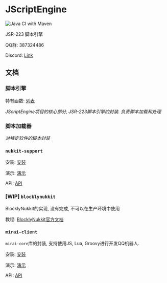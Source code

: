# JScriptEngine

![Java CI with Maven](https://github.com/Blackjack200/JScriptEngine/workflows/Java%20CI%20with%20Maven/badge.svg)

JSR-223 脚本引擎

QQ群: 387324486

Discord: [Link](https://discord.gg/g9a8TrZu34)

## 文档

### 脚本引擎

特有函数: [列表](/docs/engine.md)

_JScriptEngine项目的核心部分, JSR-223脚本引擎的封装. 负责脚本加载和处理_

### 脚本加载器

_对特定软件的脚本封装_

### `nukkit-support`

安装: [安装](/docs/nukkit-support/installation.md)

演示: [演示](/docs/nukkit-support/demo.md)

API: [API](/docs/nukkit-support/stub.md)

### [WIP] `blocklynukkit`

BlocklyNukkit的实现, 没有完成, 不可以在生产环境中使用

教程: [BlocklyNukkit官方文档](http://blocklynukkit.info)

### `mirai-client`

`mirai-core`库的封装, 支持使用JS, Lua, Groovy进行开发QQ机器人.

安装: [安装](/docs/mirai-client/installation.md)

演示: [演示](/docs/mirai-client/demo.md)

API: [API](/docs/mirai-client/stub.md)